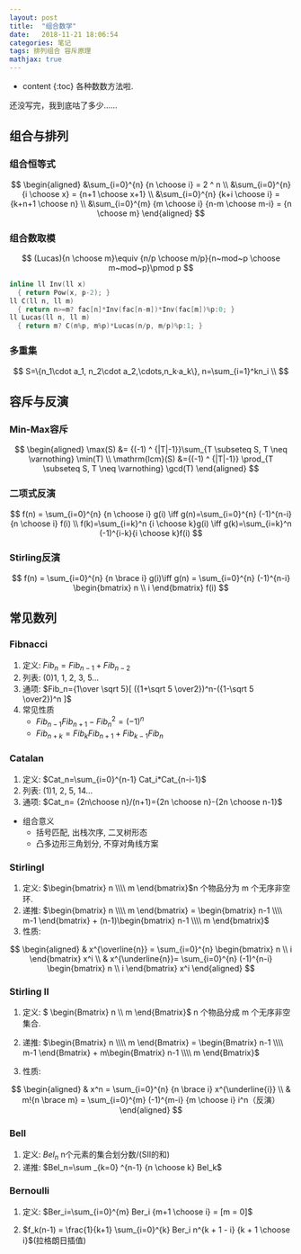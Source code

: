 ```yaml
---
layout: post
title:  "组合数学"
date:   2018-11-21 18:06:54
categories: 笔记
tags: 排列组合 容斥原理
mathjax: true
---
```

* content
{:toc}
各种数数方法啦.

还没写完，我到底咕了多少……

<!-- more -->

## 组合与排列

### 组合恒等式

$$
\begin{aligned}
&\sum_{i=0}^{n} {n \choose i} = 2 ^ n \\
&\sum_{i=0}^{n} {i \choose x} = {n+1 \choose x+1} \\
&\sum_{i=0}^{n} {k+i \choose i} = {k+n+1 \choose n} \\
&\sum_{i=0}^{m} {m \choose i} {n-m \choose m-i} = {n \choose m}
\end{aligned}
$$

### 组合数取模

$$
(Lucas){n \choose m}\equiv {n/p \choose m/p}{n~mod~p \choose m~mod~p}\pmod p
$$

```cpp
inline ll Inv(ll x)  
  { return Pow(x, p-2); }
ll C(ll n, ll m)     
  { return n>=m? fac[n]*Inv(fac[n-m])*Inv(fac[m])%p:0; }
ll Lucas(ll n, ll m) 
  { return m? C(n%p, m%p)*Lucas(n/p, m/p)%p:1; }
```

### 多重集

$$
S=\{n_1\cdot a_1, n_2\cdot a_2,\cdots,n_k·a_k\}, n=\sum_{i=1}^kn_i \\
$$



## 容斥与反演

### Min-Max容斥

$$
\begin{aligned}
\max(S) &= {(-1) ^ {|T|-1}}\sum_{T \subseteq S, T \neq \varnothing} \min(T) \\
\mathrm{lcm}(S) &={(-1) ^ {|T|-1}} \prod_{T \subseteq S, T \neq \varnothing} \gcd(T)
\end{aligned}
$$

### 二项式反演

$$
f(n) = \sum_{i=0}^{n} {n \choose i} g(i) \iff
 g(n)=\sum_{i=0}^{n} (-1)^{n-i} {n \choose i} f(i) \\
 f(k)=\sum_{i=k}^n {i \choose k}g(i) \iff
 g(k)=\sum_{i=k}^n (-1)^{i-k}{i \choose k}f(i)
$$

### Stirling反演

$$
f(n) = \sum_{i=0}^{n} {n \brace i} g(i)\iff g(n) = \sum_{i=0}^{n} (-1)^{n-i} \begin{bmatrix} n \\ i \end{bmatrix} f(i)
$$



## 常见数列

### Fibnacci

1. 定义: $Fib_n=Fib_{n-1}+Fib_{n-2}$ 
2. 列表: (0)1, 1, 2, 3, 5…
3. 通项: $Fib_n={1\over \sqrt 5}[ ({1+\sqrt 5 \over2})^n-({1-\sqrt 5 \over2})^n ]$
4. 常见性质
   - $Fib_{n-1}Fib_{n+1}-Fib_n^2=(-1)^n$
   - $Fib_{n+k}=Fib_kFib_{n+1}+Fib_{k-1}Fib_n$

### Catalan

1. 定义: $Cat_n=\sum_{i=0}^{n-1} Cat_i*Cat_{n-i-1}$ 
2. 列表: (1)1, 2, 5, 14…
3. 通项: $Cat_n= {2n\choose n}/(n+1)={2n \choose n}-{2n \choose n-1}$

- 组合意义
  - 括号匹配, 出栈次序, 二叉树形态
  - 凸多边形三角划分, 不穿对角线方案

### StirlingⅠ

1. 定义: $\begin{bmatrix} n \\\\ m \end{bmatrix}$n 个物品分为 m 个无序非空环.​
2. 递推: $\begin{bmatrix} n \\\\ m \end{bmatrix} = \begin{bmatrix} n-1 \\\\ m-1 \end{bmatrix} + (n-1)\begin{bmatrix} n-1 \\\\ m \end{bmatrix}$
3. 性质:

$$
\begin{aligned}
  & x^{\overline{n}} = \sum_{i=0}^{n} \begin{bmatrix} n \\ i \end{bmatrix} x^i \\
  & x^{\underline{n}}= \sum_{i=0}^{n} (-1)^{n-i} \begin{bmatrix} n \\ i \end{bmatrix} x^i 
\end{aligned}
$$

### Stirling Ⅱ

1. 定义: $ \begin{Bmatrix} n \\\\ m \end{Bmatrix}$ n 个物品分成 m 个无序非空集合.
   


2. 递推:  $\begin{Bmatrix} n \\\\ m \end{Bmatrix} = \begin{Bmatrix} n-1 \\\\ m-1 \end{Bmatrix} + m\begin{Bmatrix} n-1 \\\\ m \end{Bmatrix}$

3. 性质:

$$
\begin{aligned}
& x^n = \sum_{i=0}^{n} {n \brace i} x^{\underline{i}} \\
& m!{n \brace m} = \sum_{i=0}^{m} (-1)^{m-i} {m \choose i} i^n（反演）
\end{aligned}
$$

### Bell

1. 定义: $Bel_n$ n个元素的集合划分数/(SⅡ的和)
2. 递推: $Bel_n=\sum _{k=0} ^{n-1} {n \choose k} Bel_k$

### Bernoulli

1. 定义: $Ber_i=\sum_{i=0}^{m} Ber_i {m+1 \choose i} = [m = 0]$

2.  $f_k(n-1) = \frac{1}{k+1} \sum_{i=0}^{k} Ber_i n^{k + 1 - i} {k + 1 \choose i}$(拉格朗日插值)